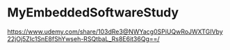 # MyEmbeddedSoftwareStudy
https://www.udemy.com/share/103dRe3@NWYacg0SPiUQwRoJWXTGIVby22jOj5ZIc1SnE8fShYwseh-RSQtbaL_Rs8E6it36Qg==/

